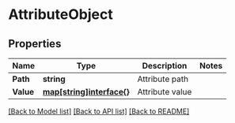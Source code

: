 # AttributeObject

## Properties

Name | Type | Description | Notes
------------ | ------------- | ------------- | -------------
**Path** | **string** | Attribute path | 
**Value** | [**map[string]interface{}**](.md) | Attribute value | 

[[Back to Model list]](../README.md#documentation-for-models) [[Back to API list]](../README.md#documentation-for-api-endpoints) [[Back to README]](../README.md)


